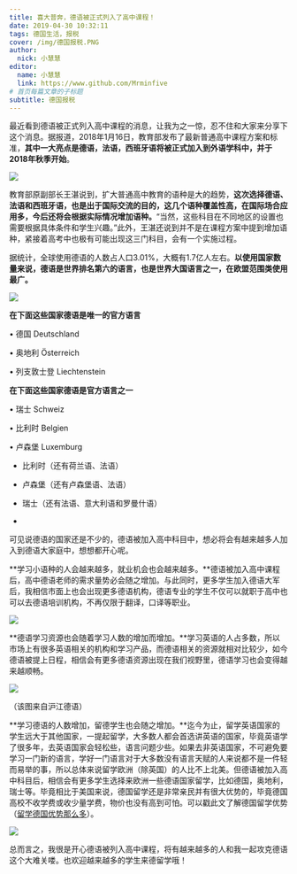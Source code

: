 ```yaml
---
title: 喜大普奔，德语被正式列入了高中课程！
date: 2019-04-30 10:32:11
tags: 德国生活，报税
cover: /img/德国报税.PNG
author: 
  nick: 小慧慧
editor:
  name: 小慧慧
  link: https://www.github.com/Mrminfive
# 首页每篇文章的子标题
subtitle: 德国报税
---
```


最近看到德语被正式列入高中课程的消息，让我为之一惊，忍不住和大家来分享下这个消息。据报道，2018年1月16日，教育部发布了最新普通高中课程方案和标准，**其中一大亮点是德语，法语，西班牙语将被正式加入到外语学科中，并于2018年秋季开始**。

![](https://mmbiz.qpic.cn/mmbiz_png/rW3MWnUicJ7ePeV9wVANaTicDJpPtCbIPOricamjnS7dcx9ut8HicCt29Aeb4YuYoGXP1yZ8xOXMxAsEpw5MfWiaPBg/640?wx_fmt=png)

教育部原副部长王湛说到，扩大普通高中教育的语种是大的趋势，**这次选择德语、法语和西班牙语，也是出于国际交流的目的，这几个语种覆盖性高，在国际场合应用多，今后还将会根据实际情况增加语种。**“当然，这些科目在不同地区的设置也需要根据具体条件和学生兴趣。”此外，王湛还说到并不是在课程方案中提到增加语种，紧接着高考中也极有可能出现这三门科目，会有一个实施过程。

  

据统计，全球使用德语的人数占人口3.01%，大概有1.7亿人左右。**以使用国家数量来说，德语是世界排名第六的语言，也是世界大国语言之一，在欧盟范围类使用最广。**

![](https://mmbiz.qpic.cn/mmbiz_jpg/rW3MWnUicJ7ePeV9wVANaTicDJpPtCbIPOibLcfiam5diaiaxOoX0zuQU5UfTdlCGf53XZu9caU1RHicrSvib4MejwywMA/640?wx_fmt=jpeg)

**在下面这些国家德语是唯一的官方语言**

• 德国 Deutschland

• 奥地利 Österreich

• 列支敦士登 Liechtenstein

  

**在下面这些国家德语是官方语言之一**

• 瑞士 Schweiz

• 比利时 Belgien

• 卢森堡 Luxemburg

*   比利时（还有荷兰语、法语）
    
*   卢森堡（还有卢森堡语、法语）
    
*   瑞士（还有法语、意大利语和罗曼什语）
    
*     
    

可见说德语的国家还是不少的，德语被加入高中科目中，想必将会有越来越多人加入到德语大家庭中，想想都开心呢。  

**学习小语种的人会越来越多，就业机会也会越来越多。**德语被加入高中课程后，高中德语老师的需求量势必会随之增加。与此同时，更多学生加入德语大军后，我相信市面上也会出现更多德语机构，德语专业的学生不仅可以就职于高中也可以去德语培训机构，不再仅限于翻译，口译等职业。

![](https://mmbiz.qpic.cn/mmbiz_jpg/rW3MWnUicJ7ePeV9wVANaTicDJpPtCbIPOGogPuwMU9SqjURXXzec0P71jm4IyB2YPh71ka2MnAD5oayX0mmdgSQ/640?wx_fmt=jpeg)

**德语学习资源也会随着学习人数的增加而增加。**学习英语的人占多数，所以市场上有很多英语相关的机构和学习产品，而德语相关的资源就相对比较少，如今德语被提上日程，相信会有更多德语资源出现在我们视野里，德语学习也会变得越来越顺畅。  

![](https://mmbiz.qpic.cn/mmbiz_png/rW3MWnUicJ7ePeV9wVANaTicDJpPtCbIPOeXgwbHNEcWTJmoNe3JnPb3n9BmdCuruwurvpSM7R3Cfxq5khGfRfyQ/640?wx_fmt=png)

（该图来自沪江德语）

**学习德语的人数增加，留德学生也会随之增加。**迄今为止，留学英语国家的学生远大于其他国家，一提起留学，大多数人都会首选讲英语的国家，毕竟英语学了很多年，去英语国家会轻松些，语言问题少些。如果去非英语国家，不可避免要学习一门新的语言，学好一门语言对于大多数没有语言天赋的人来说都不是一件轻而易举的事，所以总体来说留学欧洲（除英国）的人比不上北美。但德语被加入高中科目后，相信会有更多学生选择来欧洲一些德语国家留学，比如德国，奥地利，瑞士等。毕竟相比于美国来说，德国留学还是非常亲民并有很大优势的，毕竟德国高校不收学费或收少量学费，物价也没有高到可怕。可以戳此文了解德国留学优势（[留学德国优势那么多](http://mp.weixin.qq.com/s?__biz=MzI0OTE4MTY1Ng==&mid=2649563832&idx=1&sn=585300f0ed2cf32559df29b240b8d2d0&chksm=f18ce60fc6fb6f19de604e5192525df45127a0364ec3b8c9b1853a982e53769235ae7ba52085&scene=21#wechat_redirect)）。

![](https://mmbiz.qpic.cn/mmbiz_png/rW3MWnUicJ7ePeV9wVANaTicDJpPtCbIPOODzQuV1f2CgrGlkVQmUYJzoYKL2GeKumMmxHuFk6zRYiaCYRv4JfqVw/640?wx_fmt=png)

总而言之，我很是开心德语被列入高中课程，将有越来越多的人和我一起攻克德语这个大难关喽。也欢迎越来越多的学生来德留学哦！  